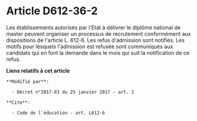# Article D612-36-2

Les établissements autorisés par l'Etat à délivrer le diplôme national de master peuvent organiser un processus de
recrutement conformément aux dispositions de l'article L. 612-6. Les refus d'admission sont notifiés. Les motifs pour
lesquels l'admission est refusée sont communiqués aux candidats qui en font la demande dans le mois qui suit la notification
de ce refus.

**Liens relatifs à cet article**

	**Modifié par**:

	  - Décret n°2017-83 du 25 janvier 2017 - art. 1

	**Cite**:

	  - Code de l'éducation - art. L612-6
